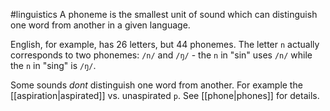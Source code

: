 #linguistics
A phoneme is the smallest unit of sound which can distinguish one word from another in a given language.

English, for example, has 26 letters, but 44 phonemes. The letter `n` actually corresponds to two phonemes: `/n/` and `/ŋ/` - the `n` in "sin" uses `/n/` while the `n` in "sing" is `/ŋ/`.

Some sounds *dont* distinguish one word from another. For example the [[aspiration|aspirated]] vs. unaspirated `p`. See [[phone|phones]] for details.